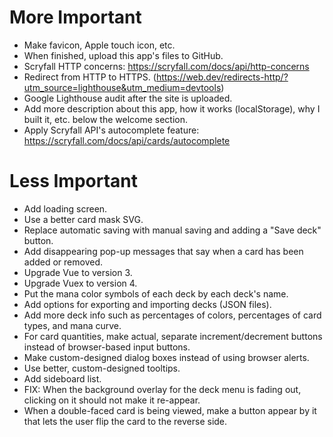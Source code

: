 # More Important

- Make favicon, Apple touch icon, etc.
- When finished, upload this app's files to GitHub.
- Scryfall HTTP concerns: https://scryfall.com/docs/api/http-concerns
- Redirect from HTTP to HTTPS. (https://web.dev/redirects-http/?utm_source=lighthouse&utm_medium=devtools)
- Google Lighthouse audit after the site is uploaded.
- Add more description about this app, how it works (localStorage), why I built it, etc. below the welcome section.
- Apply Scryfall API's autocomplete feature: https://scryfall.com/docs/api/cards/autocomplete


# Less Important

- Add loading screen.
- Use a better card mask SVG.
- Replace automatic saving with manual saving and adding a "Save deck" button.
- Add disappearing pop-up messages that say when a card has been added or removed.
- Upgrade Vue to version 3.
- Upgrade Vuex to version 4.
- Put the mana color symbols of each deck by each deck's name.
- Add options for exporting and importing decks (JSON files).
- Add more deck info such as percentages of colors, percentages of card types, and mana curve.
- For card quantities, make actual, separate increment/decrement buttons instead of browser-based input buttons.
- Make custom-designed dialog boxes instead of using browser alerts.
- Use better, custom-designed tooltips.
- Add sideboard list.
- FIX: When the background overlay for the deck menu is fading out, clicking on it should not make it re-appear.
- When a double-faced card is being viewed, make a button appear by it that lets the user flip the card to the reverse side.
